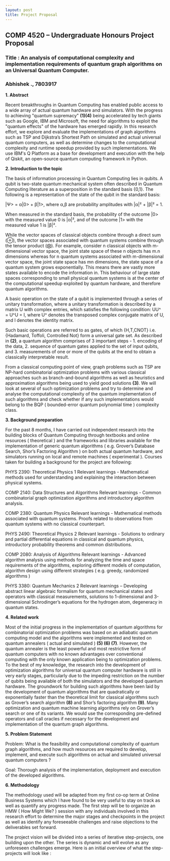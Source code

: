 ```yaml
---
layout: post
title: Project Proposal
---
```

## COMP 4520 – Undergraduate Honours Project Proposal

### Title : An analysis of computational complexity and implementation requirements of quantum graph algorithms on an Universal Quantum Computer.
### Abhishek ., 7803917

**1. Abstract**

Recent breakthroughs in Quantum Computing has enabled public access to a wide array of actual quantum hardware and simulators. With the progress to achieving "quantum supremacy" **(1)(4)** being accelerated by tech giants such as Google, IBM and Microsoft, the need for algorithms to exploit the "quantum effects" of the hardware has emerged rapidly. In this research effort, we explore and evaluate the implementations of graph algorithms such as TSP and Dijkstra’s Shortest Path on simulated and actual universal quantum computers, as well as determine changes to the computational complexity and runtime speedup provided by such implementations. We use IBM's Q Platform as a base for development and execution with the help of Qiskit, an open-source quantum computing framework in Python. 


**2. Introduction to the topic**

The basis of information processing in Quantum Computing lies in qubits. A qubit is two-state quantum mechanical system often described in Quantum Computing literature as a superposition in the standard basis {0,1}. The following is a representation of the state of the qubit in the standard basis:


|Ψ> = α|0> + β|1>,
where α,β are probability amplitudes with |α|² + |β|² = 1.


When measured in the standard basis, the probability of the outcome |0> with the measured value 0 is |α|², and of the outcome |1> with the measured value 1 is |β|².

While the vector spaces of classical objects combine through a direct sum (⊕), the vector spaces associated with quantum systems combine through the tensor product (⨂). For example, consider n classical objects with m-dimensional vector space, the joint state space of these n objects has m.n dimensions whereas for n quantum systems associated with m-dimensional vector space, the joint state space has mn dimensions, the state space of a quantum system grows exponentially. This means there are vastly more states available to encode the information in. This behaviour of large state spaces corresponding to small physical quantum systems is at the center of the computational speedup exploited by quantum hardware, and therefore quantum algorithms.

A basic operation on the state of a qubit is implemented through a series of unitary transformation, where a unitary transformation is described by a matrix U with complex entries, which satisfies the following condition:
UU^ = U^U = I, where U^ denotes the transposed complex conjugate matrix of U, and I denotes the identity matrix.

Such basic operations are referred to as gates, of which {H,T,CNOT} i.e. {Hadamard, Toffoli, Controlled Not} form a universal gate set.
As described in **(2)**, a quantum algorithm comprises of 3 important steps - 1. encoding of the data, 2. sequence of quantum gates applied to the set of input qubits, and 3. measurements of one or more of the qubits at the end to obtain a classically interpretable result.

From a classical computing point of view,  graph problems such as TSP are NP-hard combinatorial optimization problems with various classical approaches such as branch-and-bound algorithms as well as heuristics and approximation algorithms being used to yield good solutions **(3)**. We will look at several of such optimization problems and try to determine and analyse the  computational complexity of the quantum implementation of such algorithms and check whether if any such implementations would belong to the BQP ( bounded-error quantum polynomial time ) complexity class.


**3. Background preparation**


For the past 8 months, I have carried out independent research into the building blocks of Quantum Computing through textbooks and online resources ( theoretical ) and the frameworks and libraries available for the implementation of generic quantum algorithms ( e.g. Grover’s Database Search, Shor’s Factoring Algorithm ) on both actual quantum hardware, and simulators running on local and remote machines ( experimental ).
Courses taken for building a background for the project are following:

PHYS 2390: Theoretical Physics 1
Relevant learnings - Mathematical methods used for understanding and explaining the interaction between physical systems.

COMP 2140: Data Structures and Algorithms
Relevant learnings - Common combinatorial graph optimization algorithms and introductory algorithm analysis.

COMP 2380: Quantum Physics 
Relevant learnings - Mathematical methods associated with quantum systems. Proofs related to observations from quantum systems with no classical counterpart. 

PHYS 2490: Theoretical Physics 2
Relevant learnings - Solutions to ordinary and partial differential equations in classical and quantum physics,  introductory probability theorems and common distributions.

COMP 2080: Analysis of Algorithms
Relevant learnings - Advanced algorithm analysis using methods for analyzing the time and space requirements of the algorithms, exploring different models of computation, algorithm design using different strategies ( e.g. greedy, randomized algorithms )

PHYS 3380: Quantum Mechanics 2
Relevant learnings – Developing abstract linear algebraic formalism for quantum mechanical states and operators with classical measurements, solutions to 1-dimensional and 3-dimensional Schrodinger’s equations for the hydrogen atom, degeneracy in quantum states.

**4. Related work**


Most of the initial progress in the implementation of quantum algorithms for combinatorial optimization problems was based on an adiabatic quantum computing model and the algorithms were implemented and tested on quantum annealers ( actual and simulated ) **(5) (6) (7)**. However, the quantum annealer is the least powerful and most restrictive form of quantum computers with no known advantages over conventional computing with the only known application being to optimization problems.
To the best of my knowledge, the research into the development of optimization algorithms for universal quantum computer hardware is still in very early stages, particularly due to the impeding restriction on the number of qubits being available of both the simulators and the developed quantum hardware.
The groundwork for building such algorithms have been laid by the development of quantum algorithms that are quadratically or exponentially faster than the theoretical limit for classical algorithms such as Grover’s search algorithm **(8)** and Shor’s factoring algorithm **(9)**. Many optimization and quantum machine learning algorithms rely on Grover’s search or one of its variants. We would use the corresponding pre-defined operators and call oracles if necessary for the development and implementation of the quantum graph algorithms.


**5. Problem Statement**

Problem: What is the feasibility and computational complexity of quantum graph algorithms, and how much resources are required to develop, implement, and execute such algorithms on actual and simulated universal quantum computers ?


Goal: Thorough analysis of the implementation, deployment and execution of the developed algorithms.


**6. Methodology**

The methodology used will be adapted from my first co-op term at Online Business Systems which I have found to be very useful to stay on track as well as quantify any progress made. The first step will be to organize an HMW ( How Might We? ) session with any individuals involved in this research effort to determine the major stages and checkpoints in the project as well as identify any foreseeable challenges and raise objections to the deliverables set forward.


The project vision will be divided into a series of iterative step-projects, one building upon the other. The series is dynamic and will evolve as any unforeseen challenges emerge. Here is an initial overview of what the step-projects will look like :









